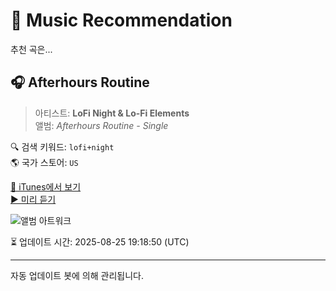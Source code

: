 
# 🎵 Music Recommendation

추천 곡은...

## 🎧 Afterhours Routine  
> 아티스트: **LoFi Night & Lo-Fi Elements**  
> 앨범: _Afterhours Routine - Single_  

🔍 검색 키워드: `lofi+night`  
🌎 국가 스토어: `US`

[🔗 iTunes에서 보기](https://music.apple.com/us/album/afterhours-routine/1828682328?i=1828682329&uo=4)  
[▶️ 미리 듣기](https://audio-ssl.itunes.apple.com/itunes-assets/AudioPreview211/v4/c6/68/59/c6685951-9217-fe44-7c43-53060ec0c33b/mzaf_2658684033034420095.plus.aac.p.m4a)

![앨범 아트워크](https://is1-ssl.mzstatic.com/image/thumb/Music211/v4/4a/0c/6c/4a0c6c77-02ff-f055-7d14-be4a5e354917/cover.jpg/100x100bb.jpg)

⏳ 업데이트 시간: 2025-08-25 19:18:50 (UTC)

---
자동 업데이트 봇에 의해 관리됩니다.
